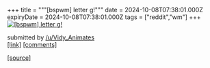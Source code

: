 +++
title = """[bspwm] letter g!"""
date = 2024-10-08T07:38:01.000Z
expiryDate = 2024-10-08T07:38:01.000Z
tags = ["reddit","wm"]
+++
[![[bspwm] letter g!](https://preview.redd.it/snbrf21ikhtd1.png?width=640&crop=smart&auto=webp&s=1d160208e83f2dc55f2040f440556eb8c83ff935 "[bspwm] letter g!")](https://www.reddit.com/r/unixporn/comments/1fyub2x/bspwm_letter_g/)

submitted by [/u/Vidy\_Animates](https://www.reddit.com/user/Vidy_Animates)  
[\[link\]](https://i.redd.it/snbrf21ikhtd1.png) [\[comments\]](https://www.reddit.com/r/unixporn/comments/1fyub2x/bspwm_letter_g/)

[[source]](https://www.reddit.com/r/unixporn/comments/1fyub2x/bspwm_letter_g/)

